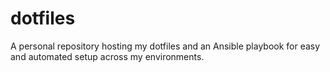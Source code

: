 # dotfiles
A personal repository hosting my dotfiles and an Ansible playbook for easy and automated setup across my environments.

